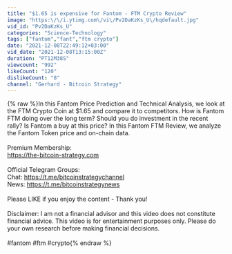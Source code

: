 ```yaml
---
title: "$1.65 is expensive for Fantom - FTM Crypto Review"
image: "https:\/\/i.ytimg.com\/vi\/Pv2DaKzKs_U\/hqdefault.jpg"
vid_id: "Pv2DaKzKs_U"
categories: "Science-Technology"
tags: ["fantom","fant","ftm crypto"]
date: "2021-12-08T22:49:12+03:00"
vid_date: "2021-12-08T13:15:00Z"
duration: "PT12M38S"
viewcount: "992"
likeCount: "120"
dislikeCount: "8"
channel: "Gerhard - Bitcoin Strategy"
---
```

{% raw %}In this Fantom Price Prediction and Technical Analysis, we look at the FTM Crypto Coin at $1.65 and compare it to competitors. How is Fantom FTM doing over the long term? Should you do investment in the recent rally? Is Fantom a buy at this price? In this Fantom FTM Review, we analyze the Fantom Token price and on-chain data.<br /><br />Premium Membership: <br /><a rel="nofollow" target="blank" href="https://the-bitcoin-strategy.com">https://the-bitcoin-strategy.com</a><br /><br />Official Telegram Groups:  <br />Chat: <a rel="nofollow" target="blank" href="https://t.me/bitcoinstrategychannel">https://t.me/bitcoinstrategychannel</a><br />News: <a rel="nofollow" target="blank" href="https://t.me/bitcoinstrategynews">https://t.me/bitcoinstrategynews</a><br /><br />Please LIKE if you enjoy the content - Thank you!<br /><br />Disclaimer: I am not a financial advisor and this video does not constitute financial advice. This video is for entertainment purposes only. Please do your own research before making financial decisions.<br /><br />#fantom #ftm #crypto{% endraw %}
